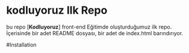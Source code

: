 # kodluyoruz Ilk Repo
bu repo [__Kodluyoruz__] front-end Eğitimde oluşturduğumuz ilk repo. İçerisinde bir adet README dosyası, bir adet de index.html barındırıyor.

#Installation 

